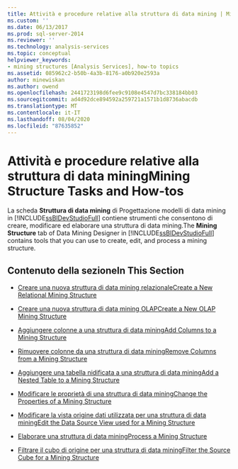 ```yaml
---
title: Attività e procedure relative alla struttura di data mining | Microsoft Docs
ms.custom: ''
ms.date: 06/13/2017
ms.prod: sql-server-2014
ms.reviewer: ''
ms.technology: analysis-services
ms.topic: conceptual
helpviewer_keywords:
- mining structures [Analysis Services], how-to topics
ms.assetid: 085962c2-b50b-4a3b-8176-a0b920e2593a
author: minewiskan
ms.author: owend
ms.openlocfilehash: 2441723198d6fee9c9108e4547d7bc338184bb03
ms.sourcegitcommit: ad4d92dce894592a259721a1571b1d8736abacdb
ms.translationtype: MT
ms.contentlocale: it-IT
ms.lasthandoff: 08/04/2020
ms.locfileid: "87635852"
---
```

# <a name="mining-structure-tasks-and-how-tos"></a><span data-ttu-id="2ccb9-102">Attività e procedure relative alla struttura di data mining</span><span class="sxs-lookup"><span data-stu-id="2ccb9-102">Mining Structure Tasks and How-tos</span></span>
  <span data-ttu-id="2ccb9-103">La scheda **Struttura di data mining** di Progettazione modelli di data mining in [!INCLUDE[ssBIDevStudioFull](../../includes/ssbidevstudiofull-md.md)] contiene strumenti che consentono di creare, modificare ed elaborare una struttura di data mining.</span><span class="sxs-lookup"><span data-stu-id="2ccb9-103">The **Mining Structure** tab of Data Mining Designer in [!INCLUDE[ssBIDevStudioFull](../../includes/ssbidevstudiofull-md.md)] contains tools that you can use to create, edit, and process a mining structure.</span></span>  
  
## <a name="in-this-section"></a><span data-ttu-id="2ccb9-104">Contenuto della sezione</span><span class="sxs-lookup"><span data-stu-id="2ccb9-104">In This Section</span></span>  
  
-   [<span data-ttu-id="2ccb9-105">Creare una nuova struttura di data mining relazionale</span><span class="sxs-lookup"><span data-stu-id="2ccb9-105">Create a New Relational Mining Structure</span></span>](create-a-new-relational-mining-structure.md)  
  
-   [<span data-ttu-id="2ccb9-106">Creare una nuova struttura di data mining OLAP</span><span class="sxs-lookup"><span data-stu-id="2ccb9-106">Create a New OLAP Mining Structure</span></span>](create-a-new-olap-mining-structure.md)  
  
-   [<span data-ttu-id="2ccb9-107">Aggiungere colonne a una struttura di data mining</span><span class="sxs-lookup"><span data-stu-id="2ccb9-107">Add Columns to a Mining Structure</span></span>](add-columns-to-a-mining-structure.md)  
  
-   [<span data-ttu-id="2ccb9-108">Rimuovere colonne da una struttura di data mining</span><span class="sxs-lookup"><span data-stu-id="2ccb9-108">Remove Columns from a Mining Structure</span></span>](remove-columns-from-a-mining-structure.md)  
  
-   [<span data-ttu-id="2ccb9-109">Aggiungere una tabella nidificata a una struttura di data mining</span><span class="sxs-lookup"><span data-stu-id="2ccb9-109">Add a Nested Table to a Mining Structure</span></span>](add-a-nested-table-to-a-mining-structure.md)  
  
-   [<span data-ttu-id="2ccb9-110">Modificare le proprietà di una struttura di data mining</span><span class="sxs-lookup"><span data-stu-id="2ccb9-110">Change the Properties of a Mining Structure</span></span>](change-the-properties-of-a-mining-structure.md)  
  
-   [<span data-ttu-id="2ccb9-111">Modificare la vista origine dati utilizzata per una struttura di data mining</span><span class="sxs-lookup"><span data-stu-id="2ccb9-111">Edit the Data Source View used for a Mining Structure</span></span>](edit-the-data-source-view-used-for-a-mining-structure.md)  
  
-   [<span data-ttu-id="2ccb9-112">Elaborare una struttura di data mining</span><span class="sxs-lookup"><span data-stu-id="2ccb9-112">Process a Mining Structure</span></span>](process-a-mining-structure.md)  
  
-   [<span data-ttu-id="2ccb9-113">Filtrare il cubo di origine per una struttura di data mining</span><span class="sxs-lookup"><span data-stu-id="2ccb9-113">Filter the Source Cube for a Mining Structure</span></span>](../filter-the-source-cube-for-a-mining-structure.md)  
  
  
